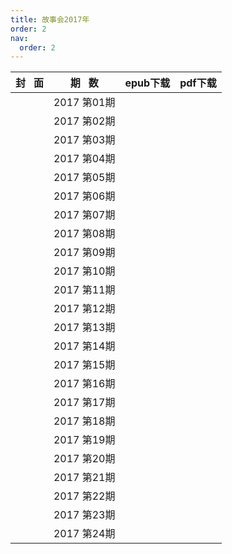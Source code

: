 ```yaml
---
title: 故事会2017年
order: 2
nav:
  order: 2
---
```

| 封   面 |  期   数  | epub下载 | pdf下载 |
| :-------: | :---------: | -------- | ------- |
|          | 2017 第01期 |          |         |
|          | 2017 第02期 |          |         |
|          | 2017 第03期 |          |         |
|          | 2017 第04期 |          |         |
|          | 2017 第05期 |          |         |
|          | 2017 第06期 |          |         |
|          | 2017 第07期 |          |         |
|          | 2017 第08期 |          |         |
|          | 2017 第09期 |          |         |
|          | 2017 第10期 |          |         |
|          | 2017 第11期 |          |         |
|          | 2017 第12期 |          |         |
|          | 2017 第13期 |          |         |
|          | 2017 第14期 |          |         |
|          | 2017 第15期 |          |         |
|          | 2017 第16期 |          |         |
|          | 2017 第17期 |          |         |
|          | 2017 第18期 |          |         |
|          | 2017 第19期 |          |         |
|          | 2017 第20期 |          |         |
|          | 2017 第21期 |          |         |
|          | 2017 第22期 |          |         |
|          | 2017 第23期 |          |         |
|          | 2017 第24期 |          |         |
